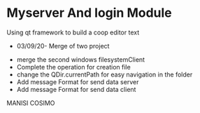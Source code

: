 # Myserver And login Module
Using qt framework to build a coop editor text

* 03/09/20- Merge of two project  

- merge the second windows filesystemClient
- Complete the operation for creation file
- change the QDir.currentPath for easy navigation in the folder
- Add message Format for send data server
- Add message Format for send data client

MANISI COSIMO 

